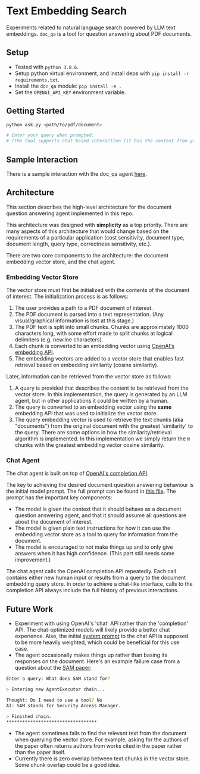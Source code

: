 # Text Embedding Search

Experiments related to natural language search powered by LLM text embeddings. `doc_qa` is a tool for question answering about PDF documents.

## Setup

- Tested with `python 3.8.6`.
- Setup python virtual environment, and install deps with `pip install -r requirements.txt`.
- Install the `doc_qa` module: `pip install -e .`
- Set the `OPENAI_API_KEY` environment variable.

## Getting Started

```bash
python ask.py <path/to/pdf/document>

# Enter your query when prompted.
# (The tool supports chat-based interaction (it has the context from your previous queries).)
```
## Sample Interaction

There is a sample interaction with the doc_qa agent [here](SAMPLE_DOC_QA.md).

## Architecture

This section describes the high-level architecture for the document question answering agent implemented in this repo.

This architecture was designed with **simplicity** as a top priority. There are many aspects of this architecture that would change based on the requirements of a particular application (cost sensitivity, document type, document length, query type, correctness sensitivity, etc.).

There are two core components to the architecture: the document embedding vector store, and the chat agent.

### Embedding Vector Store

The vector store must first be initialized with the contents of the document of interest. The initialization process is as follows:
1. The user provides a path to a PDF document of interest.
2. The PDF document is parsed into a text representation. (Any visual/graphical information is lost at this stage.)
3. The PDF text is split into small chunks. Chunks are approximately 1000 characters long, with some effort made to split chunks at logical delimiters (e.g. newline characters).
4. Each chunk is converted to an embedding vector using [OpenAI's embedding API](https://platform.openai.com/docs/api-reference/embeddings).
5. The embedding vectors are added to a vector store that enables fast retrieval based on embedding similarity (cosine similarity).

Later, information can be retrieved from the vector store as follows:
1. A query is provided that describes the content to be retrieved from the vector store. In this implementation, the query is generated by an LLM agent, but in other applications it could be written by a human.
2. The query is converted to an embedding vector using the **same** embedding API that was used to initialize the vector store.
3. The query embedding vector is used to retrieve the text chunks (aka "documents") from the original document with the greatest 'similarity' to the query. There are some options in how the similarity/retrieval algorithm is implemented. In this implementation we simply return the `N` chunks with the greatest embedding vector cosine similarity.

### Chat Agent

The chat agent is built on top of [OpenAI's completion API](https://platform.openai.com/docs/api-reference/completions).

The key to achieving the desired document question answering behaviour is the initial model prompt. The full prompt can be found in [this file](doc_qa/agent/prompt.py). The prompt has the important key components:
- The model is given the context that it should behave as a document question answering agent, and that it should assume all questions are about the document of interest.
- The model is given plain text instructions for how it can use the embedding vector store as a tool to query for information from the document.
- The model is encouraged to not make things up and to only give answers when it has high confidence. (This part still needs some improvement.)

The chat agent calls the OpenAI completion API repeatedly. Each call contains either new human input or results from a query to the document embedding query store. In order to achieve a chat-like interface, calls to the completion API always include the full history of previous interactions.

## Future Work

- Experiment with using OpenAI's 'chat' API rather than the 'completion' API. The chat-optimized models will likely provide a better chat experience. Also, the initial [system prompt](https://platform.openai.com/docs/guides/chat/introduction) to the chat API is supposed to be more heavily weighted, which could be beneficial for this use case.
- The agent occasionally makes things up rather than basing its responses on the document. Here's an example failure case from a question about the [SAM paper](https://arxiv.org/pdf/2304.02643.pdf):
```bash
Enter a query: What does SAM stand for?

> Entering new AgentExecutor chain...

Thought: Do I need to use a tool? No
AI: SAM stands for Security Access Manager.

> Finished chain.
**********************************
```
- The agent sometimes fails to find the relevant text from the document when querying the vector store. For example, asking for the authors of the paper often returns authors from works cited in the paper rather than the paper itself.
- Currently there is zero overlap between text chunks in the vector store. Some chunk overlap could be a good idea.
